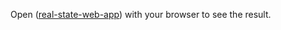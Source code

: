Open ([real-state-web-app](https://real-state-web-app-725c.vercel.app/)) with your browser to see the result.
